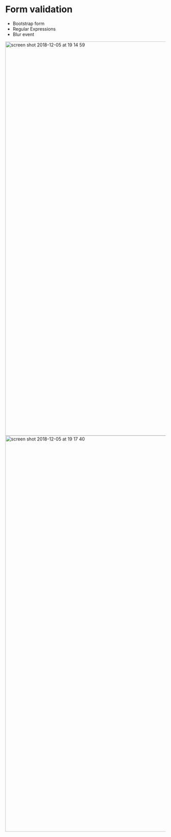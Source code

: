 # Form validation 

* Bootstrap form
* Regular Expressions
* Blur event

<img width="1237" alt="screen shot 2018-12-05 at 19 14 59" src="https://user-images.githubusercontent.com/9547354/49547984-0ae6a900-f8c3-11e8-9f65-12b6e164ae80.png">
<img width="1243" alt="screen shot 2018-12-05 at 19 17 40" src="https://user-images.githubusercontent.com/9547354/49547990-0de19980-f8c3-11e8-8426-0321255013b3.png">
